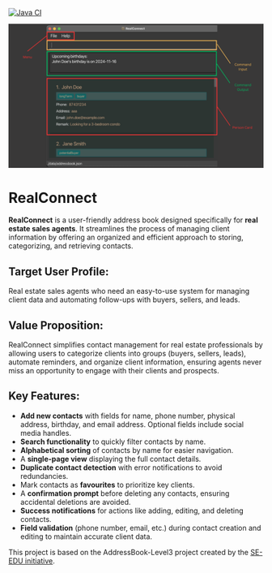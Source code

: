 [![Java CI](https://github.com/AY2425S1-CS2103-F09-2/tp/actions/workflows/gradle.yml/badge.svg)](https://github.com/AY2425S1-CS2103-F09-2/tp/actions/workflows/gradle.yml)

![Ui](docs/images/Ui.png)

# RealConnect

**RealConnect** is a user-friendly address book designed specifically for **real estate sales agents**. It streamlines the process of managing client information by offering an organized and efficient approach to storing, categorizing, and retrieving contacts.

## Target User Profile:
Real estate sales agents who need an easy-to-use system for managing client data and automating follow-ups with buyers, sellers, and leads.

## Value Proposition:
RealConnect simplifies contact management for real estate professionals by allowing users to categorize clients into groups (buyers, sellers, leads), automate reminders, and organize client information, ensuring agents never miss an opportunity to engage with their clients and prospects.

## Key Features:
- **Add new contacts** with fields for name, phone number, physical address, birthday, and email address. Optional fields include social media handles.
- **Search functionality** to quickly filter contacts by name.
- **Alphabetical sorting** of contacts by name for easier navigation.
- A **single-page view** displaying the full contact details.
- **Duplicate contact detection** with error notifications to avoid redundancies.
- Mark contacts as **favourites** to prioritize key clients.
- A **confirmation prompt** before deleting any contacts, ensuring accidental deletions are avoided.
- **Success notifications** for actions like adding, editing, and deleting contacts.
- **Field validation** (phone number, email, etc.) during contact creation and editing to maintain accurate client data.

This project is based on the AddressBook-Level3 project created by the [SE-EDU initiative](https://se-education.org).
